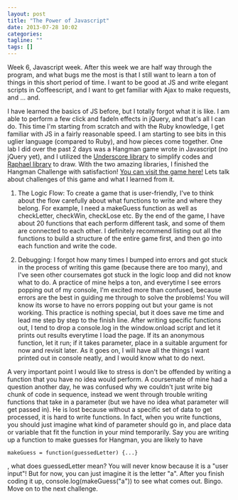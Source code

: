 ```yaml
---
layout: post
title: "The Power of Javascript"
date: 2013-07-28 10:02
categories:
tagline: ""
tags: []
---
```


Week 6, Javascript week. After this week we are half way through the program, and what bugs me the most is that I still want to learn a ton of things in this short period of time. I want to be good at JS and write elegant scripts in Coffeescript, and I want to get familiar with Ajax to make requests, and ... and.

I have learned the basics of JS before, but I totally forgot what it is like. I am able to perform a few click and fadeIn effects in jQuery, and that's all I can do. This time I'm starting from scratch and with the Ruby knowledge, I get familiar with JS in a fairly reasonable speed. I am starting to see bits in this uglier language (compared to Ruby), and how pieces come together. One lab I did over the past 2 days was a Hangman game wrote in Javascript (no jQuery yet), and I utilized the <a href="http://underscorejs.org/" target="_blank">Underscore library</a> to simplify codes and <a href="http://raphaeljs.com/" target="_blank">Raphael library</a> to draw. With the two amazing libraries, I finished the Hangman Challenge with satisfaction! <a href="http://kevoncheung.com/anecdotes/hangman/" target="_blank">You can visit the game here!</a> Lets talk about challenges of this game and what I learned from it.

1) The Logic Flow: To create a game that is user-friendly, I've to think about the flow carefully about what functions to write and where they belong. For example, I need a makeGuess function as well as checkLetter, checkWin, checkLose etc. By the end of the game, I have about 20 functions that each perform different task, and some of them are connected to each other. I definitely recommend listing out all the functions to build a structure of the entire game first, and then go into each function and write the code.

2) Debugging: I forgot how many times I bumped into errors and got stuck in the process of writing this game (because there are too many), and I've seen other coursemates got stuck in the logic loop and did not know what to do. A practice of mine helps a ton, and everytime I see errors popping out of my console, I'm excited more than confused, because errors are the best in guiding me through to solve the problems! You will know its worse to have no errors popping out but your game is not working. This practice is nothing special, but it does save me time and lead me step by step to the finish line. After writing specific functions out, I tend to drop a console.log in the window.onload script and let it prints out results everytime I load the page. If its an anonymous function, let it run; if it takes parameter, place in a suitable argument for now and revisit later. As it goes on, I will have all the things I want printed out in console neatly, and I would know what to do next.

A very important point I would like to stress is don't be offended by writing a function that you have no idea would perform. A coursemate of mine had a question another day, he was confused why we couldn't just write big chunk of code in sequence, instead we went through trouble writing functions that take in a parameter (but we have no idea what parameter will get passed in). He is lost because without a specific set of data to get processed, it is hard to write functions. In fact, when you write functions, you should just imagine what kind of parameter should go in, and place data or variable that fit the function in your mind temporarily. Say you are writing up a function to make guesses for Hangman, you are likely to have 

	makeGuess = function(guessedLetter) {...}

, what does guessedLetter mean? You will never know because it is a "user input"! But for now, you can just imagine it is the letter "a". After you finish coding it up, console.log(makeGuess("a")) to see what comes out. Bingo. Move on to the next challenge.